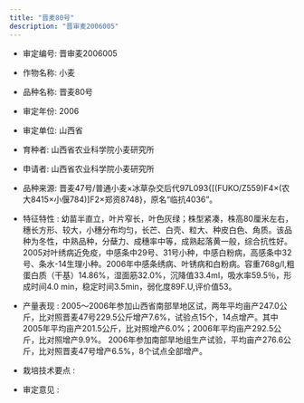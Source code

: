 ```yaml
---
title: "晋麦80号"
description: "晋审麦2006005"
---
```

* 审定编号:  晋审麦2006005

*  作物名称:  小麦

*  品种名称:  晋麦80号

*  审定年份:  2006

*  审定单位:  山西省

* 育种者:   山西省农业科学院小麦研究所

*  申请者:   山西省农业科学院小麦研究所

*  品种来源:   晋麦47号/普通小麦×冰草杂交后代97L093{[(FUKO/Z559)F4×(农大8415×小偃784)]F2×郑资8748}，原名“临抗4036”。

*  特征特性 : 
 幼苗半直立，叶片窄长，叶色灰绿；株型紧凑，株高80厘米左右，穗长方形、较大，小穗分布均匀，长芒、白壳、粒大、种皮白色、角质。该品种为冬性，中熟品种，分蘖力、成穗率中等，成熟起落黄一般，综合抗性好。2005对叶绣病近免疫，中感条中29号、31号小种，中感白粉病，高感条中32号、条水-14生理小种。2006年中感条绣病、叶锈病和白粉病。容重768g/l,粗蛋白质（干基）14.86%，湿面筋32.0%，沉降值33.4ml，吸水率59.5％，形成时间4.0 min，稳定时间3.5min，弱化度89F.U,评价值53。
 
*  产量表现 : 
 2005～2006年参加山西省南部旱地区试，两年平均亩产247.0公斤，比对照晋麦47号229.5公斤增产7.6%，试验点15个，14点增产。其中2005年平均亩产201.5公斤，比对照增产6.0%；2006年平均亩产292.5公斤，比对照增产9.9%。 2006年参加南部旱地组生产试验，平均亩产276.6公斤，比对照晋麦47号增产6.5%，8个试点全部增产。

*  栽培技术要点 : 


*  审定意见 : 

